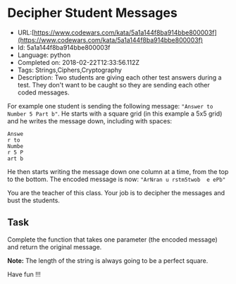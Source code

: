 # Decipher Student Messages

 - URL:[https://www.codewars.com/kata/5a1a144f8ba914bbe800003f](https://www.codewars.com/kata/5a1a144f8ba914bbe800003f)
 - Id: 5a1a144f8ba914bbe800003f
 - Language: python
 - Completed on: 2018-02-22T12:33:56.112Z
 - Tags: Strings,Ciphers,Cryptography
 - Description:
Two students are giving each other test answers during a test. They don't want to be caught so they are sending each other coded messages.

For example one student is sending the following message: `"Answer to Number 5 Part b"`. He starts with a square grid (in this example a 5x5 grid) and he writes the message down, including with spaces:
```
Answe
r to 
Numbe
r 5 P
art b
```

He then starts writing the message down one column at a time, from the top to the bottom. The encoded message is now: `"ArNran u rstm5twob  e ePb"`

You are the teacher of this class. Your job is to decipher the messages and bust the students.


## Task

Complete the function that takes one parameter (the encoded message) and return the original message.

**Note:** The length of the string is always going to be a perfect square.

Have fun !!!

